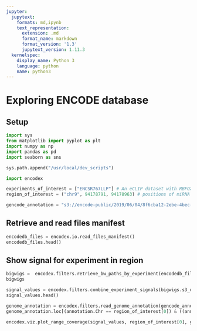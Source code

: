 ```yaml
---
jupyter:
  jupytext:
    formats: md,ipynb
    text_representation:
      extension: .md
      format_name: markdown
      format_version: '1.3'
      jupytext_version: 1.11.3
  kernelspec:
    display_name: Python 3
    language: python
    name: python3
---
```


# Exploring ENCODE database

## Setup

```python
import sys
from matplotlib import pyplot as plt
import numpy as np
import pandas as pd
import seaborn as sns
```

```python
sys.path.append("/usr/local/dev_scripts")

import encodex
```

```python
experiments_of_interest = ["ENCSR767LLP"] # An eCLIP dataset with RBFOX2 as target
region_of_interest = ("chr9", 94178791, 94178963) # positions of miRNA let-7-d
```

```python
gencode_annotation = "s3://encode-public/2019/06/04/8f6cba12-2ebe-4bec-a15d-53f498979de0/gencode.v29.primary_assembly.annotation_UCSC_names.gtf.gz"
```

## Retrieve and read files manifest

```python
encodedb_files = encodex.io.read_files_manifest()
encodedb_files.head()
```

## Show signal for experiment in region

```python
bigwigs =  encodex.filters.retrieve_bw_paths_by_experiment(encodedb_files, experiments_of_interest)
bigwigs
```

```python
signal_values = encodex.filters.combine_experiment_signals(bigwigs.s3_uri.tolist(), region_of_interest)
signal_values.head()
```

```python
genome_annotation = encodex.filters.read_genome_annotation(gencode_annotation)
genome_annotation.loc[(annotation.Chr == region_of_interest[0]) & ((annotation.Start_g < region_of_interest[2]) & (annotation.End_g > region_of_interest[1]))].head()
```

```python
encodex.viz.plot_range_coverage(signal_values, region_of_interest[0], genome_annotation)
```

